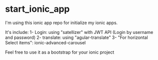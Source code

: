 # start_ionic_app
I'm using this ionic app repo for initialize my ionic apps.

It's include:
1- Login: using "satellizer" with JWT API (Login by username and password)
2- translate: using "agular-translate"
3- "For horizontal Select items": ionic-advanced-carousel

Feel free to use it as a bootstrap for your ionic project
